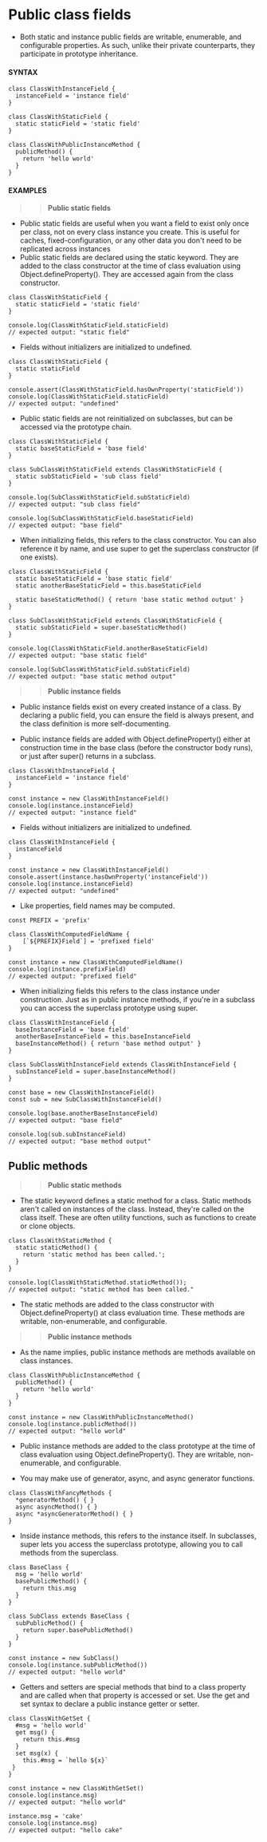 # Public class fields

- Both static and instance public fields are writable, enumerable, and configurable properties. As such, unlike their private counterparts, they participate in prototype inheritance.

#### **SYNTAX**

```
class ClassWithInstanceField {
  instanceField = 'instance field'
}

class ClassWithStaticField {
  static staticField = 'static field'
}

class ClassWithPublicInstanceMethod {
  publicMethod() {
    return 'hello world'
  }
}
```

#### **EXAMPLES**

> > **Public static fields**

- Public static fields are useful when you want a field to exist only once per class, not on every class instance you create. This is useful for caches, fixed-configuration, or any other data you don't need to be replicated across instances
- Public static fields are declared using the static keyword. They are added to the class constructor at the time of class evaluation using Object.defineProperty(). They are accessed again from the class constructor.

```
class ClassWithStaticField {
  static staticField = 'static field'
}

console.log(ClassWithStaticField.staticField)
// expected output: "static field"
```

- Fields without initializers are initialized to undefined.

```
class ClassWithStaticField {
  static staticField
}

console.assert(ClassWithStaticField.hasOwnProperty('staticField'))
console.log(ClassWithStaticField.staticField)
// expected output: "undefined"
```

- Public static fields are not reinitialized on subclasses, but can be accessed via the prototype chain.

```
class ClassWithStaticField {
  static baseStaticField = 'base field'
}

class SubClassWithStaticField extends ClassWithStaticField {
  static subStaticField = 'sub class field'
}

console.log(SubClassWithStaticField.subStaticField)
// expected output: "sub class field"

console.log(SubClassWithStaticField.baseStaticField)
// expected output: "base field"
```

- When initializing fields, this refers to the class constructor. You can also reference it by name, and use super to get the superclass constructor (if one exists).

```
class ClassWithStaticField {
  static baseStaticField = 'base static field'
  static anotherBaseStaticField = this.baseStaticField

  static baseStaticMethod() { return 'base static method output' }
}

class SubClassWithStaticField extends ClassWithStaticField {
  static subStaticField = super.baseStaticMethod()
}

console.log(ClassWithStaticField.anotherBaseStaticField)
// expected output: "base static field"

console.log(SubClassWithStaticField.subStaticField)
// expected output: "base static method output"
```

> > **Public instance fields**

- Public instance fields exist on every created instance of a class. By declaring a public field, you can ensure the field is always present, and the class definition is more self-documenting.

- Public instance fields are added with Object.defineProperty() either at construction time in the base class (before the constructor body runs), or just after super() returns in a subclass.

```
class ClassWithInstanceField {
  instanceField = 'instance field'
}

const instance = new ClassWithInstanceField()
console.log(instance.instanceField)
// expected output: "instance field"
```

- Fields without initializers are initialized to undefined.

```
class ClassWithInstanceField {
  instanceField
}

const instance = new ClassWithInstanceField()
console.assert(instance.hasOwnProperty('instanceField'))
console.log(instance.instanceField)
// expected output: "undefined"
```

- Like properties, field names may be computed.

```
const PREFIX = 'prefix'

class ClassWithComputedFieldName {
    [`${PREFIX}Field`] = 'prefixed field'
}

const instance = new ClassWithComputedFieldName()
console.log(instance.prefixField)
// expected output: "prefixed field"
```

- When initializing fields this refers to the class instance under construction. Just as in public instance methods, if you're in a subclass you can access the superclass prototype using super.

```
class ClassWithInstanceField {
  baseInstanceField = 'base field'
  anotherBaseInstanceField = this.baseInstanceField
  baseInstanceMethod() { return 'base method output' }
}

class SubClassWithInstanceField extends ClassWithInstanceField {
  subInstanceField = super.baseInstanceMethod()
}

const base = new ClassWithInstanceField()
const sub = new SubClassWithInstanceField()

console.log(base.anotherBaseInstanceField)
// expected output: "base field"

console.log(sub.subInstanceField)
// expected output: "base method output"
```

## Public methods

> > **Public static methods**

- The static keyword defines a static method for a class. Static methods aren't called on instances of the class. Instead, they're called on the class itself. These are often utility functions, such as functions to create or clone objects.

```
class ClassWithStaticMethod {
  static staticMethod() {
    return 'static method has been called.';
  }
}

console.log(ClassWithStaticMethod.staticMethod());
// expected output: "static method has been called."
```

- The static methods are added to the class constructor with Object.defineProperty() at class evaluation time. These methods are writable, non-enumerable, and configurable.

> > **Public instance methods**

- As the name implies, public instance methods are methods available on class instances.

```
class ClassWithPublicInstanceMethod {
  publicMethod() {
    return 'hello world'
  }
}

const instance = new ClassWithPublicInstanceMethod()
console.log(instance.publicMethod())
// expected output: "hello world"
```

- Public instance methods are added to the class prototype at the time of class evaluation using Object.defineProperty(). They are writable, non-enumerable, and configurable.

- You may make use of generator, async, and async generator functions.

```
class ClassWithFancyMethods {
  *generatorMethod() { }
  async asyncMethod() { }
  async *asyncGeneratorMethod() { }
}
```

- Inside instance methods, this refers to the instance itself. In subclasses, super lets you access the superclass prototype, allowing you to call methods from the superclass.

```
class BaseClass {
  msg = 'hello world'
  basePublicMethod() {
    return this.msg
  }
}

class SubClass extends BaseClass {
  subPublicMethod() {
    return super.basePublicMethod()
  }
}

const instance = new SubClass()
console.log(instance.subPublicMethod())
// expected output: "hello world"
```

- Getters and setters are special methods that bind to a class property and are called when that property is accessed or set. Use the get and set syntax to declare a public instance getter or setter.

```
class ClassWithGetSet {
  #msg = 'hello world'
  get msg() {
    return this.#msg
  }
  set msg(x) {
    this.#msg = `hello ${x}`
 }
}

const instance = new ClassWithGetSet()
console.log(instance.msg)
// expected output: "hello world"

instance.msg = 'cake'
console.log(instance.msg)
// expected output: "hello cake"
```
